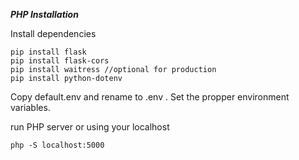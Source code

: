 ***PHP Installation***

Install dependencies
```
pip install flask
pip install flask-cors
pip install waitress //optional for production
pip install python-dotenv
```

Copy default.env and rename to .env . Set the propper environment variables.

run PHP server or using your localhost
```
php -S localhost:5000
```